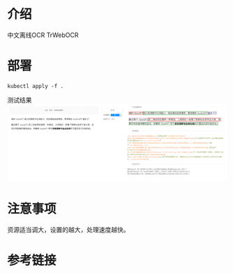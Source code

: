 # 介绍
中文离线OCR TrWebOCR

# 部署

`kubectl apply -f .`

测试结果
![ocr_result](./test/ocr_result.png)

# 注意事项
资源适当调大，设置的越大，处理速度越快。

# 参考链接

